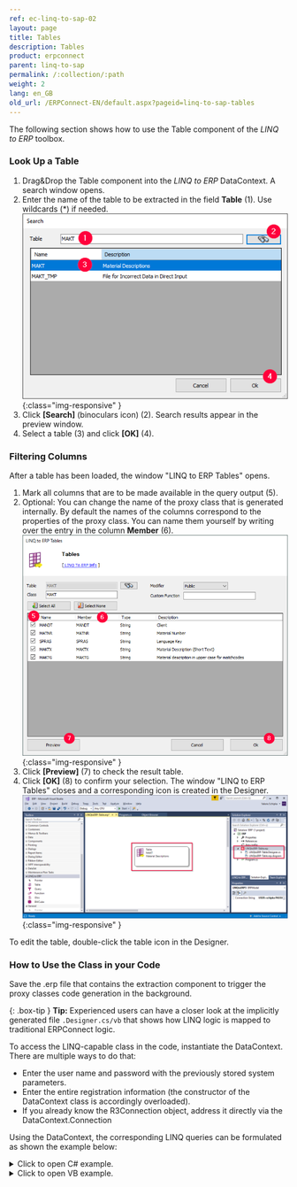 ```yaml
---
ref: ec-linq-to-sap-02
layout: page
title: Tables
description: Tables
product: erpconnect
parent: linq-to-sap
permalink: /:collection/:path
weight: 2
lang: en_GB
old_url: /ERPConnect-EN/default.aspx?pageid=linq-to-sap-tables
---
```


The following section shows how to use the Table component of the *LINQ to ERP* toolbox.

### Look Up a Table
1. Drag&Drop the Table component into the *LINQ to ERP* DataContext. A search window opens. 
2. Enter the name of the table to be extracted in the field **Table** (1). Use wildcards (*) if needed. <br>
![LINQToERP-Tables-001](/img/content/LINQToERP-Tables-001.png){:class="img-responsive" }
3. Click **[Search]** (binoculars icon) (2). Search results appear in the preview window.
4. Select a table (3) and click **[OK]** (4).

### Filtering Columns
After a table has been loaded, the window "LINQ to ERP Tables" opens. 

1. Mark all columns that are to be made available in the query output (5). 
2. Optional: You can change the name of the proxy class that is generated internally. 
By default the names of the columns correspond to the properties of the proxy class. 
You can name them yourself by writing over the entry in the column **Member** (6). <br>
![LINQToERP-Tables-002](/img/content/LINQToERP-Tables-002.png){:class="img-responsive" }
3. Click **[Preview]** (7) to check the result table.
4. Click **[OK]** (8) to confirm your selection. The window "LINQ to ERP Tables" closes and a corresponding icon is created in the Designer. <br>
![LINQToERP-Tables-003](/img/content/LINQToERP-Tables-003.png){:class="img-responsive" }

To edit the table, double-click the table icon in the Designer.

### How to Use the Class in your Code
Save the .erp file that contains the extraction component to trigger the proxy classes code generation in the background. <br>

{: .box-tip }
**Tip:** Experienced users can have a closer look at the implicitly generated file `.Designer.cs/vb` that shows how LINQ logic is mapped to traditional ERPConnect logic.  

To access the LINQ-capable class in the code, instantiate the DataContext. <br>
There are multiple ways to do that:
- Enter the user name and password with the previously stored system parameters. 
- Enter the entire registration information (the constructor of the DataContext class is accordingly overloaded). 
- If you already know the R3Connection object, address it directly via the DataContext.Connection

Using the DataContext, the corresponding LINQ queries can be formulated as shown the example below: <br>
<details>
<summary>Click to open C# example.</summary>
{% highlight csharp %}
static void Main(string[] args) 
{ 
   SAPContext sc = new SAPContext("TestUser", "SECRET01"); 
  
   var MyTexts = from t in sc.MAKTList 
             where t.MATNR.StartsWith("100") 
             && t.SPRAS == "D" 
             select t; 
  
   foreach (var MyText in MyTexts) 
      Console.WriteLine(MyText.MATNR + " " + MyText.MAKTX); 
   Console.WriteLine("Press any key to exit"); 
   Console.ReadLine(); 
}
{% endhighlight %}
</details>

<details>
<summary>Click to open VB example.</summary>
{% highlight visualbasic %}
Sub Main() 
   Dim sc As New LINQTable.SAPContext("TestUser", "SECRET01") 
   Dim MyTexts = From t In sc.MAKTList _ 
            Where t.MATNR.StartsWith("100") _ 
            And t.SPRAS = "D" 
  
   For Each MyText In MyTexts 
      Console.WriteLine(MyText.MATNR & " " & _ 
      MyText.MAKTX) 
   Next 
  
   Console.WriteLine("Press any key to exit") 
   Console.ReadLine() 
End Sub
{% endhighlight %}
</details>
